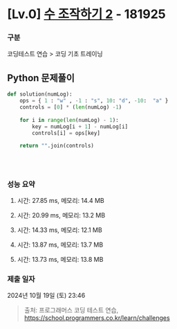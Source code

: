 # [Lv.0] [수 조작하기 2](https://school.programmers.co.kr/learn/courses/30/lessons/181925?language=python3) - 181925 

### 구분

코딩테스트 연습 > 코딩 기초 트레이닝

## Python 문제풀이

```py
def solution(numLog):
    ops = { 1 : "w" , -1 : "s", 10: "d", -10:  "a" }
    controls = [0] * (len(numLog) -1)
    
    for i in range(len(numLog) - 1):
        key = numLog[i + 1] - numLog[i]
        controls[i] = ops[key]
    
    return "".join(controls)
        
        
    
```

### 성능 요약

1. 시간: 27.85 ms, 메모리: 14.4 MB

2. 시간: 20.99 ms, 메모리: 13.2 MB
3. 시간: 14.33 ms, 메모리: 12.1 MB
4. 시간: 13.87 ms, 메모리: 13.7 MB
5. 시간: 13.73 ms, 메모리: 13.8 MB

### 제출 일자

2024년 10월 19일 (토) 23:46

> 출처: 프로그래머스 코딩 테스트 연습, https://school.programmers.co.kr/learn/challenges